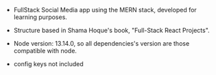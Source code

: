 - FullStack Social Media app using the MERN stack, developed for learning purposes.

- Structure based in Shama Hoque's book, "Full-Stack React Projects".

- Node version: 13.14.0, so all dependencies's version are those compatible with node.

- config keys not included